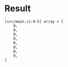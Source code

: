 # Result

```
[src/main.rs:9:5] array = [
    0,
    0,
    0,
    0,
    0,
    0,
    0,
    0,
]
```
